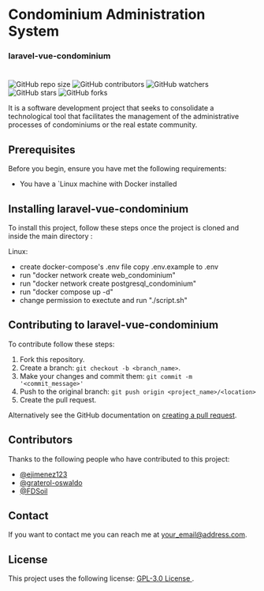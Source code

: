 # Condominium Administration System

### laravel-vue-condominium

#

![GitHub repo size](https://img.shields.io/github/repo-size/CaribesTIC/laravel-vue-condominium)
![GitHub contributors](https://img.shields.io/github/contributors/CaribesTIC/laravel-vue-condominium)
![GitHub watchers](https://img.shields.io/github/watchers/CaribesTIC/laravel-vue-condominium?style=social)
![GitHub stars](https://img.shields.io/github/stars/CaribesTIC/laravel-vue-condominium?style=social)
![GitHub forks](https://img.shields.io/github/forks/CaribesTIC/laravel-vue-condominium?style=social)

It is a software development project that seeks to consolidate a technological tool that facilitates the management of the administrative processes of condominiums or the real estate community.

## Prerequisites

Before you begin, ensure you have met the following requirements:

- You have a `Linux machine with Docker installed

## Installing laravel-vue-condominium

To install this project, follow these steps once the project is cloned and inside the main directory :

Linux:

- create docker-compose's .env file copy .env.example to .env
- run "docker network create web_condominium"
- run "docker network create postgresql_condominium"
- run "docker compose up -d"
- change permission to exectute and run "./script.sh"

## Contributing to laravel-vue-condominium

To contribute follow these steps:

1. Fork this repository.
2. Create a branch: `git checkout -b <branch_name>`.
3. Make your changes and commit them: `git commit -m '<commit_message>'`
4. Push to the original branch: `git push origin <project_name>/<location>`
5. Create the pull request.

Alternatively see the GitHub documentation on [creating a pull request](https://help.github.com/en/github/collaborating-with-issues-and-pull-requests/creating-a-pull-request).

## Contributors

Thanks to the following people who have contributed to this project:

- [@ejimenez123](https://github.com/ejimenez123)
- [@graterol-oswaldo](https://github.com/graterol-oswaldo)
- [@FDSoil](https://github.com/FDSoil)

## Contact

If you want to contact me you can reach me at <your_email@address.com>.

## License

This project uses the following license: [ GPL-3.0 License ](https://github.com/CaribesTIC/laravel-vue-condominium/blob/main/LICENSE).
